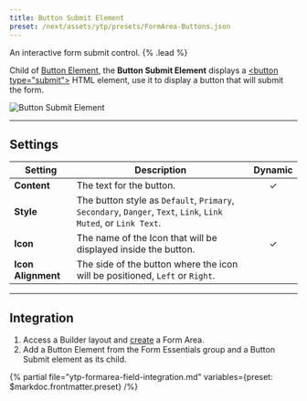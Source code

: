 ```yaml
---
title: Button Submit Element
preset: /next/assets/ytp/presets/FormArea-Buttons.json
---
```


An interactive form submit control. {% .lead %}

Child of [Button Element](./button), the **Button Submit Element** displays a [\<button type="submit"\>](https://developer.mozilla.org/en-US/docs/Web/HTML/Element/input/submit) HTML element, use it to display a button that will submit the form.

![Button Submit Element](/next/assets/ytp/forms/fields/button-submit.webp)

---

## Settings

| Setting | Description | Dynamic |
| ------- | ----------- | :-----: |
| **Content** | The text for the button. | &#x2713; |
| **Style** | The button style as `Default`, `Primary`, `Secondary`, `Danger`, `Text`, `Link`, `Link Muted`, or `Link Text`. |
| **Icon** | The name of the Icon that will be displayed inside the button. | &#x2713; |
| **Icon Alignment** | The side of the button where the icon will be positioned, `Left` or `Right`. |

---

## Integration

1. Access a Builder layout and [create](../../setup#creating-a-form) a Form Area.
1. Add a Button Element from the Form Essentials group and a Button Submit element as its child.

{% partial file="ytp-formarea-field-integration.md" variables={preset: $markdoc.frontmatter.preset} /%}
